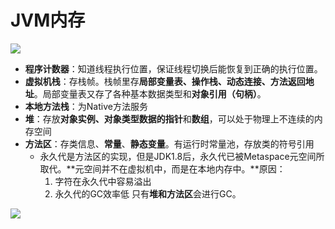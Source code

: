 # JVM内存

![][image-1]


- **程序计数器**：知道线程执行位置，保证线程切换后能恢复到正确的执行位置。
- **虚拟机栈**：存栈帧。栈帧里存**局部变量表、操作栈、动态连接、方法返回地址**。局部变量表又存了各种基本数据类型和**对象引用（句柄）**。
- **本地方法栈**：为Native方法服务
- **堆**：存放**对象实例、对象类型数据的指针**和**数组**，可以处于物理上不连续的内存空间
- **方法区**：存类信息、**常量**、**静态变量**。有运行时常量池，存放类的符号引用
	* 永久代是方法区的实现，但是JDK1.8后，永久代已被Metaspace元空间所取代。**元空间并不在虚拟机中，而是在本地内存中。**原因：
		1. 字符在永久代中容易溢出
		2. 永久代的GC效率低
只有**堆和方法区**会进行GC。



![][image-2]

[image-1]:	https://raw.githubusercontent.com/zhangpengnian/ImageRepository/master/img/20191020223758.png
[image-2]:	https://raw.githubusercontent.com/zhangpengnian/ImageRepository/master/img/20191005120357.png
